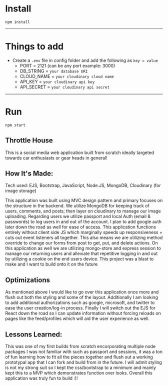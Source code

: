 # Install

`npm install`

---

# Things to add

- Create a `.env` file in config folder and add the following as `key = value`
  - PORT = 2121 (can be any port example: 3000)
  - DB_STRING = `your database URI`
  - CLOUD_NAME = `your cloudinary cloud name`
  - API_KEY = `your cloudinary api key`
  - API_SECRET = `your cloudinary api secret`

---

# Run

`npm start`


## Throttle House
This is a social media web application built from scratch ideally targeted towards car enthusiasts or gear heads in general!

## How It's Made:
Tech used: EJS, Bootstrap, JavaScript, Node.JS, MongoDB, Cloudinary (for image storage)

This application was built using MVC design pattern and primary focuses on the structure in the backend. We utilize MongoDB for keeping track of users, comments, and posts; then layer on cloudinary to manage our image uploading. Regarding users we utilize passport and local Auth (email & passwords) to log users in and out of the account. I plan to add google auth later down the road as well for ease of access. This application functions entirely without client side JS which marginally speeds up responsiveness + cuts out event listeners all together. This also means we are utilizing method override to change our forms from post to get, put, and delete actions. On this application as well we are utilizing mongo-store and express session to manage our returning users and alleviate that repetitive logging in and out by utilizing a cookie on the end users device. This project was a blast to make and I want to build onto it on the future

## Optimizations
As mentioned above I would like to go over this application once more and flush out both the styling and some of the layout. Additionally I am looking to add additional authorizations such as google, microsoft, and twitter to ease the user creation/log-in process. Finally I will switch out the EJS for React down the road so I can update information without forcing reloads on pages like the feed/profiles which will aid the user experience as well.

## Lessons Learned:
This was one of my first builds from scratch encorporating multiple node packages I was not familiar with such as passport and sessions, it was a ton of fun learning how to fit all the pieces together and flush out a working prototypal app that I can fork and build from in the future. I will admit styling is not my strong suit so I kept the css/bootstrap to a minimum and mainly kept this to a MVP which demonstrates function over looks. Overall this application was truly fun to build :)!
